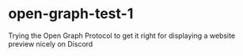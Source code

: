 # open-graph-test-1
Trying the Open Graph Protocol to get it right for displaying a website preview nicely on Discord
